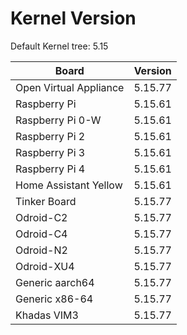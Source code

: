 
# Kernel Version

Default Kernel tree: 5.15

| Board | Version |
|-------|---------|
| Open Virtual Appliance | 5.15.77 |
| Raspberry Pi | 5.15.61 |
| Raspberry Pi 0-W | 5.15.61 |
| Raspberry Pi 2 | 5.15.61 |
| Raspberry Pi 3 | 5.15.61 |
| Raspberry Pi 4 | 5.15.61 |
| Home Assistant Yellow | 5.15.61 |
| Tinker Board | 5.15.77 |
| Odroid-C2 | 5.15.77 |
| Odroid-C4 | 5.15.77 |
| Odroid-N2 | 5.15.77 |
| Odroid-XU4 | 5.15.77 |
| Generic aarch64 | 5.15.77 |
| Generic x86-64 | 5.15.77 |
| Khadas VIM3 | 5.15.77 |
